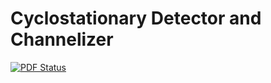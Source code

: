 Cyclostationary Detector and Channelizer
========================================

[![PDF Status](https://www.sharelatex.com/github/repos/TheNeuralBit/cyclo_channelizer/builds/latest/badge.svg)](https://www.sharelatex.com/github/repos/TheNeuralBit/cyclo_channelizer/builds/latest/output.pdf)
